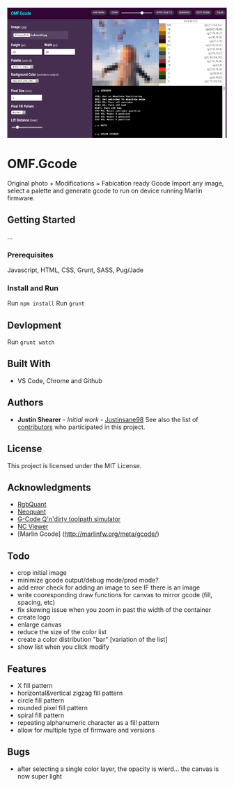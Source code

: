 ![OMF.Gcode](https://raw.githubusercontent.com/justinsane98/omf.gcode/master/screeshot.png "OMF.Gcode")

# OMF.Gcode
Original photo + Modifications = Fabication ready Gcode
Import any image, select a palette and generate gcode to run on device running Marlin firmware. 

## Getting Started
...


### Prerequisites
Javascript, HTML, CSS, Grunt, SASS, Pug/Jade


### Install and Run
Run `npm install`
Run `grunt`


## Devlopment
Run `grunt watch`


## Built With
* VS Code, Chrome and Github

## Authors
* **Justin Shearer** - *Initial work* - [Justinsane98](https://github.com/Justinsane98)
See also the list of [contributors](https://github.com/your/project/contributors) who participated in this project.


## License
This project is licensed under the MIT License.


## Acknowledgments
* [RgbQuant](https://github.com/leeoniya/RgbQuant.js)
* [Neoquant](https://github.com/unindented/neuquant-js)
* [G-Code Q'n'dirty toolpath simulator](https://nraynaud.github.io/webgcode/)
* [NC Viewer](https://ncviewer.com/)
* [Marlin Gcode] (http://marlinfw.org/meta/gcode/)


## Todo
* crop initial image
* minimize gcode output/debug mode/prod mode?
* add error check for adding an image to see IF there is an image
* write cooresponding draw functions for canvas to mirror gcode (fill, spacing, etc)
* fix skewing issue when you zoom in past the width of the container
* create logo
* enlarge canvas
* reduce the size of the color list
* create a color  distribution "bar" [variation of the list]
* show list when you click modify


## Features
* X fill pattern
* horizontal&vertical zigzag fill pattern
* circle fill pattern
* rounded pixel fill pattern
* spiral fill pattern
* repeating alphanumeric character as a fill pattern
* allow for multiple type of firmware and versions

## Bugs
* after selecting a single color layer, the opacity is wierd... the canvas is now super light

